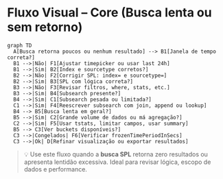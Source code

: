 # Fluxo Visual – Core (Busca lenta ou sem retorno)

```mermaid
graph TD
  A[Busca retorna poucos ou nenhum resultado] --> B1[Janela de tempo correta?]
  B1 -->|Não| F1[Ajustar timepicker ou usar last 24h]
  B1 -->|Sim| B2[Index e sourcetype corretos?]
  B2 -->|Não| F2[Corrigir SPL: index= e sourcetype=]
  B2 -->|Sim| B3[SPL com lógica correta?]
  B3 -->|Não| F3[Revisar filtros, where, stats, etc.]
  B3 -->|Sim| B4[Subsearch presente?]
  B4 -->|Sim| C1[Subsearch pesada ou limitada?]
  C1 -->|Sim| F4[Reescrever subsearch com join, append ou lookup]
  B4 --> B5[Busca lenta em geral?]
  B5 -->|Sim| C2[Grande volume de dados ou má agregação?]
  C2 -->|Sim| F5[Usar tstats, limitar campos, usar summary]
  B5 --> C3[Ver buckets disponíveis?]
  C3 -->|Congelados| F6[Verificar frozenTimePeriodInSecs]
  C3 -->|Ok| D[Refinar visualização ou exportar resultados]
```

> 💡 Use este fluxo quando a **busca SPL** retorna zero resultados ou apresenta lentidão excessiva. Ideal para revisar lógica, escopo de dados e performance.

